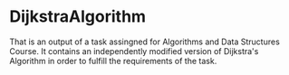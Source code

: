 # DijkstraAlgorithm
That is an output of a task assingned for Algorithms and Data Structures Course. It contains an independently modified version of Dijkstra's Algorithm in order to fulfill the requirements of the task.
